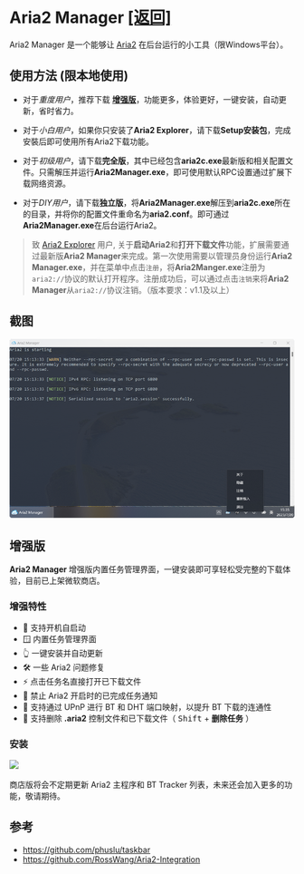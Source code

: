 # Aria2 Manager <span style="{float:right}"> [[返回]](README.md)</span>

Aria2 Manager 是一个能够让 [Aria2](https://github.com/aria2/aria2) 在后台运行的小工具（限Windows平台）。

## 使用方法 (限本地使用)

- 对于*重度用户*，推荐下载 [**增强版**](#增强特性)，功能更多，体验更好，一键安装，自动更新，省时省力。

- 对于*小白用户*，如果你只安装了**Aria2 Explorer**，请下载**Setup安装包**，完成安裝后即可使用所有Aria2下载功能。

- 对于*初级用户*，请下载**完全版**，其中已经包含**aria2c.exe**最新版和相关配置文件。只需解压并运行**Aria2Manager.exe**，即可使用默认RPC设置通过扩展下载网络资源。

- 对于*DIY用户*，请下载**独立版**，将**Aria2Manager.exe**解压到**aria2c.exe**所在的目录，并将你的配置文件重命名为**aria2.conf**。即可通过**Aria2Manager.exe**在后台运行Aria2。

> 致 [Aria2 Explorer](https://github.com/alexhua/aria2-explorer) 用户, 关于**启动Aria2**和**打开下载文件**功能，扩展需要通过最新版**Aria2 Manager**来完成。第一次使用需要以管理员身份运行**Aria2 Manager.exe**，并在菜单中点击`注册`，将**Aria2Manger.exe**注册为`aria2://`协议的默认打开程序。注册成功后，可以通过点击`注销`来将**Aria2 Manager**从`aria2://`协议注销。（版本要求：v1.1及以上）

## 截图

![Aria2 Manager](./Screenshot/aria2manager.png)

## 增强版 

**Aria2 Manager** 增强版内置任务管理界面，一键安装即可享轻松受完整的下载体验，目前已上架微软商店。

### 增强特性

- 🔄️ 支持开机自启动
- 🪟 内置任务管理界面
- 👆 一键安装并自动更新
- 🛠️ 一些 Aria2 问题修复
- ⚡ 点击任务名直接打开已下载文件
- 🔕 禁止 Aria2 开启时的已完成任务通知
- 🔀 支持通过 UPnP 进行 BT 和 DHT 端口映射，以提升 BT 下载的连通性
- 🧹 支持删除 **.aria2** 控制文件和已下载文件（ <kbd>Shift</kbd> + **删除任务** ）

### 安装

[<img src="https://get.microsoft.com/images/en-us%20dark.svg" height="56"/>](https://apps.microsoft.com/detail/Aria2%20Manager/9P5WQ68Q20WV?launch=true&cid=github)

商店版将会不定期更新 Aria2 主程序和 BT Tracker 列表，未来还会加入更多的功能，敬请期待。

## 参考 

- https://github.com/phuslu/taskbar
- https://github.com/RossWang/Aria2-Integration
